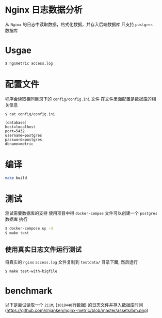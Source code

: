 # Nginx 日志数据分析

从 `Nginx` 的日志中读取数据，格式化数据，并存入后端数据库
只支持 `postgres` 数据库

# Usgae
```bash
$ ngxmetric access.log
```

# 配置文件
程序会读取相同目录下的 `config/config.ini` 文件
在文件里面配置是数据库的相关信息
```
$ cat config/config.ini

[database]
host=localhost
port=5432
username=postgres
password=postgres
dbname=metric
``` 

# 编译
```bash
make build
```

# 测试
测试需要数据库的支持
使用项目中得 `docker-compse` 文件可以创建一个 `postgres` 数据库
执行
```bash
$ docker-compose up -d
$ make test
```

## 使用真实日志文件运行测试
将真实的 `nginx` `access.log` 文件复制到 `testdata/` 目录下面, 然后运行
```bash
$ make test-with-bigfile
```

# benchmark
以下是尝试读取一个 `211M`, (`1018448`行数据) 的日志文件并存入数据库时间
(https://github.com/shjanken/nginx-metric/blob/master/assets/bm.png)